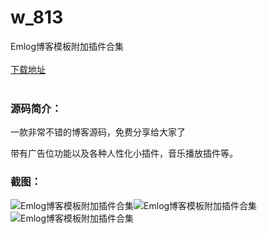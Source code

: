 # w_813
Emlog博客模板附加插件合集
<br/></br>
[下载地址](https://www.uuid2.com/813.html "下载地址")
<br/></br>
<h3>源码简介：</h3>
<p>一款非常不错的博客源码，免费分享给大家了<p>
<p>带有广告位功能以及各种人性化小插件，音乐播放插件等。<p>
<h3>截图：</h3>
<img src="https://www.uuid2.com/wp-content/uploads/img/202105/b4367d8151.png" alt="Emlog博客模板附加插件合集"><img src="https://www.uuid2.com/wp-content/uploads/img/202105/b4367d8812.png" alt="Emlog博客模板附加插件合集"><img src="https://www.uuid2.com/wp-content/uploads/img/202105/1aa5e71637.png" alt="Emlog博客模板附加插件合集">
